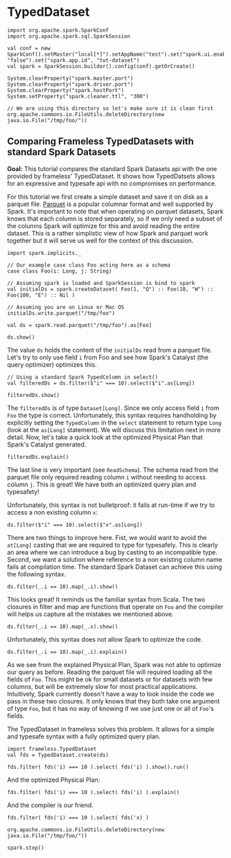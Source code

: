 # TypedDataset


```tut:invisible
import org.apache.spark.SparkConf
import org.apache.spark.sql.SparkSession

val conf = new SparkConf().setMaster("local[*]").setAppName("test").set("spark.ui.enabled", "false").set("spark.app.id", "tut-dataset")
val spark = SparkSession.builder().config(conf).getOrCreate() 

System.clearProperty("spark.master.port")
System.clearProperty("spark.driver.port")
System.clearProperty("spark.hostPort")
System.setProperty("spark.cleaner.ttl", "300")

// We are using this directory so let's make sure it is clean first 
org.apache.commons.io.FileUtils.deleteDirectory(new java.io.File("/tmp/foo/"))
```

## Comparing Frameless TypedDatasets with standard Spark Datasets


**Goal:** 
  This tutorial compares the standard Spark Datasets api with the one provided by
  frameless' TypedDataset. It shows how TypedDatsets allows for an expressive and 
  typesafe api with no compromises on performance. 
 
 
For this tutorial we first create a simple dataset and save it on disk as a parquet file. 
[Parquet](https://parquet.apache.org/) is a popular columnar format and well supported by Spark. 
It's important to note that when operating on parquet datasets, Spark knows that each column is stored 
separately, so if we only need a subset of the columns Spark will optimize for this and avoid reading 
the entire dataset. This is a rather simplistic view of how Spark and parquet work together but it
will serve us well for the context of this discussion.

```tut:book
import spark.implicits._

// Our example case class Foo acting here as a schema
case class Foo(i: Long, j: String)

// Assuming spark is loaded and SparkSession is bind to spark
val initialDs = spark.createDataset( Foo(1, "Q") :: Foo(10, "W") :: Foo(100, "E") :: Nil )

// Assuming you are on Linux or Mac OS
initialDs.write.parquet("/tmp/foo")

val ds = spark.read.parquet("/tmp/foo").as[Foo]

ds.show()
```

The value `ds` holds the content of the `initialDs` read from a parquet file. 
Let's try to only use field `i` from Foo and see how Spark's Catalyst (the query optimizer) 
optimizes this. 

```tut:book
// Using a standard Spark TypedColumn in select()
val filteredDs = ds.filter($"i" === 10).select($"i".as[Long])

filteredDs.show()
```

The `filteredDs` is of type `Dataset[Long]`. Since we only access field `i` from `Foo` the type is correct.
Unfortunately, this syntax requires handholding by explicitly setting the `TypedColumn` in the `select` statement
to return type `Long` (look at the `as[Long]` statement). We will discuss this limitation next in more detail. 
Now, let's take a quick look at the optimized Physical Plan that Spark's Catalyst generated.

```tut:book
filteredDs.explain()
```

The last line is very important (see `ReadSchema`). The schema read 
from the parquet file only required reading column `i` without needing to access column `j`.
This is great! We have both an optimized query plan and typesafety! 


Unfortunately, this syntax is not bulletproof: it fails at run-time if we try to access 
a non existing column `x`:


```tut:fail
ds.filter($"i" === 10).select($"x".as[Long])
```

There are two things to improve here. Fist, we would want to avoid the `at[Long]` casting that we are required
to type for typesafely. This is clearly an area where we can introduce a bug by casting to an incompatible 
type. Second, we want a solution where reference to a 
non existing column name fails at compilation time. 
The standard Spark Dataset can achieve this using the following syntax.
 
```tut:book
ds.filter(_.i == 10).map(_.i).show()
```

This looks great! It reminds us the familiar syntax from Scala. 
The two closures in filter and map are functions that operate on `Foo` and the 
compiler will helps us capture all the mistakes we mentioned above.

```tut:fail
ds.filter(_.i == 10).map(_.x).show()
```

Unfortunately, this syntax does not allow Spark to optimize the code. 


```tut:book
ds.filter(_.i == 10).map(_.i).explain()
```

As we see from the explained Physical Plan, Spark was not able to optimize our query as before.
Reading the parquet file will required loading all the fields of `Foo`. This might be ok for
small datasets or for datasets with few columns, but will be extremely slow for most practical
applications. 
Intuitively, Spark currently doesn't have a way to look inside the code we pass in these two 
closures. It only knows that they both take one argument of type `Foo`, but it has no way of knowing if
we use just one or all of `Foo`'s fields. 
 
 
The TypedDataset in frameless solves this problem. It allows for a simple and typesafe syntax 
with a fully optimized query plan. 


```tut:book
import frameless.TypedDataset
val fds = TypedDataset.create(ds)

fds.filter( fds('i) === 10 ).select( fds('i) ).show().run()
```

And the optimized Physical Plan:


```tut:book
fds.filter( fds('i) === 10 ).select( fds('i) ).explain()
```

And the compiler is our friend.

```tut:fail
fds.filter( fds('i) === 10 ).select( fds('x) )
```



```tut:invisible
org.apache.commons.io.FileUtils.deleteDirectory(new java.io.File("/tmp/foo/"))

spark.stop()
```
